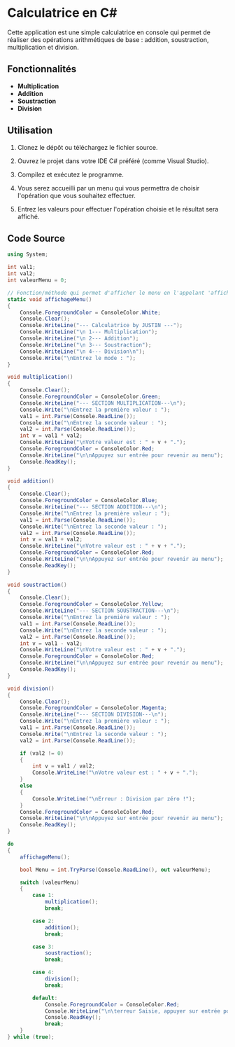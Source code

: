 # Calculatrice en C#

Cette application est une simple calculatrice en console qui permet de réaliser des opérations arithmétiques de base : addition, soustraction, multiplication et division.

## Fonctionnalités

- **Multiplication**
- **Addition**
- **Soustraction**
- **Division**

## Utilisation

1. Clonez le dépôt ou téléchargez le fichier source.

2. Ouvrez le projet dans votre IDE C# préféré (comme Visual Studio).

3. Compilez et exécutez le programme.

4. Vous serez accueilli par un menu qui vous permettra de choisir l'opération que vous souhaitez effectuer.

5. Entrez les valeurs pour effectuer l'opération choisie et le résultat sera affiché.

## Code Source

```csharp
using System;

int val1; 
int val2; 
int valeurMenu = 0; 

// Fonction/méthode qui permet d'afficher le menu en l'appelant 'affichagemenu()'
static void affichageMenu()
{
    Console.ForegroundColor = ConsoleColor.White; 
    Console.Clear(); 
    Console.WriteLine("--- Calculatrice by JUSTIN ---"); 
    Console.WriteLine("\n 1--- Multiplication"); 
    Console.WriteLine("\n 2--- Addition"); 
    Console.WriteLine("\n 3--- Soustraction"); 
    Console.WriteLine("\n 4--- Division\n"); 
    Console.Write("\nEntrez le mode : "); 
}

void multiplication()
{
    Console.Clear(); 
    Console.ForegroundColor = ConsoleColor.Green; 
    Console.WriteLine("--- SECTION MULTIPLICATION---\n"); 
    Console.Write("\nEntrez la première valeur : "); 
    val1 = int.Parse(Console.ReadLine()); 
    Console.Write("\nEntrez la seconde valeur : "); 
    val2 = int.Parse(Console.ReadLine()); 
    int v = val1 * val2; 
    Console.WriteLine("\nVotre valeur est : " + v + "."); 
    Console.ForegroundColor = ConsoleColor.Red; 
    Console.WriteLine("\n\nAppuyez sur entrée pour revenir au menu"); 
    Console.ReadKey(); 
}

void addition()
{
    Console.Clear(); 
    Console.ForegroundColor = ConsoleColor.Blue; 
    Console.WriteLine("--- SECTION ADDITION---\n"); 
    Console.Write("\nEntrez la première valeur : "); 
    val1 = int.Parse(Console.ReadLine()); 
    Console.Write("\nEntrez la seconde valeur : "); 
    val2 = int.Parse(Console.ReadLine()); 
    int v = val1 + val2; 
    Console.WriteLine("\nVotre valeur est : " + v + "."); 
    Console.ForegroundColor = ConsoleColor.Red; 
    Console.WriteLine("\n\nAppuyez sur entrée pour revenir au menu"); 
    Console.ReadKey(); 
}

void soustraction()
{
    Console.Clear(); 
    Console.ForegroundColor = ConsoleColor.Yellow; 
    Console.WriteLine("--- SECTION SOUSTRACTION---\n"); 
    Console.Write("\nEntrez la première valeur : "); 
    val1 = int.Parse(Console.ReadLine()); 
    Console.Write("\nEntrez la seconde valeur : "); 
    val2 = int.Parse(Console.ReadLine()); 
    int v = val1 - val2; 
    Console.WriteLine("\nVotre valeur est : " + v + "."); 
    Console.ForegroundColor = ConsoleColor.Red; 
    Console.WriteLine("\n\nAppuyez sur entrée pour revenir au menu"); 
    Console.ReadKey(); 
}

void division()
{
    Console.Clear(); 
    Console.ForegroundColor = ConsoleColor.Magenta; 
    Console.WriteLine("--- SECTION DIVISION---\n"); 
    Console.Write("\nEntrez la première valeur : "); 
    val1 = int.Parse(Console.ReadLine()); 
    Console.Write("\nEntrez la seconde valeur : "); 
    val2 = int.Parse(Console.ReadLine()); 

    if (val2 != 0) 
    {
        int v = val1 / val2; 
        Console.WriteLine("\nVotre valeur est : " + v + "."); 
    }
    else
    {
        Console.WriteLine("\nErreur : Division par zéro !"); 
    }
    Console.ForegroundColor = ConsoleColor.Red; 
    Console.WriteLine("\n\nAppuyez sur entrée pour revenir au menu"); 
    Console.ReadKey(); 
}

do
{
    affichageMenu(); 

    bool Menu = int.TryParse(Console.ReadLine(), out valeurMenu); 

    switch (valeurMenu) 
    {
        case 1:
            multiplication(); 
            break; 

        case 2:
            addition(); 
            break; 

        case 3:
            soustraction(); 
            break; 

        case 4:
            division(); 
            break; 

        default:
            Console.ForegroundColor = ConsoleColor.Red;
            Console.WriteLine("\n\terreur Saisie, appuyer sur entrée pour ressaisir");
            Console.ReadKey(); 
            break; 
    }
} while (true); 
